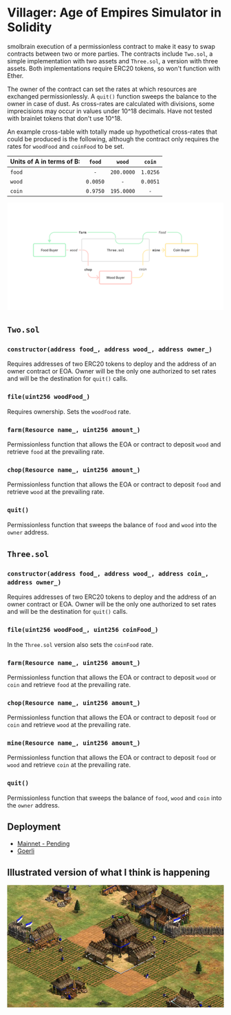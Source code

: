 # Villager: Age of Empires Simulator in Solidity
smolbrain execution of a permissionless contract to make it easy to swap contracts between two or more parties. The contracts include `Two.sol`, a simple implementation with two assets and `Three.sol`, a version with three assets. Both implementations require ERC20 tokens, so won't function with Ether. 

The owner of the contract can set the rates at which resources are exchanged permissionlessly. A `quit()` function sweeps the balance to the owner in case of dust. As cross-rates are calculated with divisions, some imprecisions may occur in values under 10^18 decimals. Have not tested with brainlet tokens that don't use 10^18.

An example cross-table with totally made up hypothetical cross-rates that could be produced is the following, although the contract only requires the rates for `woodFood` and `coinFood` to be set.

| Units of A in terms of B: | `food` | `wood` | `coin` |
| --- | :---: | :---: | :---: |
| `food` | `-`|`200.0000`|`1.0256`|
 | `wood` | `0.0050`|`-`|`0.0051`|
 | `coin` | `0.9750`|`195.0000`|`-`|

 ![](villager.png)

## `Two.sol`

### `constructor(address food_, address wood_, address owner_)`
Requires addresses of two ERC20 tokens to deploy and the address of an owner contract or EOA. Owner will be the only one authorized to set rates and will be the destination for `quit()` calls.

### `file(uint256 woodFood_)`
Requires ownership. Sets the `woodFood` rate. 


### `farm(Resource name_, uint256 amount_)`
Permissionless function that allows the EOA or contract to deposit `wood` and retrieve `food` at the prevailing rate.

### `chop(Resource name_, uint256 amount_)`
Permissionless function that allows the EOA or contract to deposit `food` and retrieve `wood` at the prevailing rate.

### `quit()`
Permissionless function that sweeps the balance of `food` and `wood` into the `owner` address.

## `Three.sol`

### `constructor(address food_, address wood_, address coin_, address owner_)`
Requires addresses of two ERC20 tokens to deploy and the address of an owner contract or EOA. Owner will be the only one authorized to set rates and will be the destination for `quit()` calls.

### `file(uint256 woodFood_, uint256 coinFood_)`

In the `Three.sol` version also sets the `coinFood` rate.

### `farm(Resource name_, uint256 amount_)`
Permissionless function that allows the EOA or contract to deposit `wood` or `coin` and retrieve `food` at the prevailing rate.

### `chop(Resource name_, uint256 amount_)`
Permissionless function that allows the EOA or contract to deposit `food` or `coin` and retrieve `wood` at the prevailing rate.

### `mine(Resource name_, uint256 amount_)`
Permissionless function that allows the EOA or contract to deposit `food` or `wood` and retrieve `coin` at the prevailing rate.

### `quit()`
Permissionless function that sweeps the balance of `food`, `wood` and `coin` into the `owner` address.

## Deployment

- [Mainnet - Pending]()
- [Goerli](https://goerli.etherscan.io/address/0x1028414f823f2909dbcd0d7b892db1b9a16dd2c0)

## Illustrated version of what I think is happening

![](aoe.jpg)
